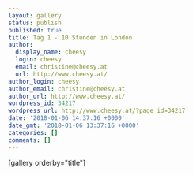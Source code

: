 ```yaml
---
layout: gallery
status: publish
published: true
title: Tag 1 - 10 Stunden in London
author:
  display_name: cheesy
  login: cheesy
  email: christine@cheesy.at
  url: http://www.cheesy.at/
author_login: cheesy
author_email: christine@cheesy.at
author_url: http://www.cheesy.at/
wordpress_id: 34217
wordpress_url: http://www.cheesy.at/?page_id=34217
date: '2018-01-06 14:37:16 +0000'
date_gmt: '2018-01-06 13:37:16 +0000'
categories: []
comments: []
---
```

[gallery orderby="title"]
